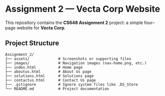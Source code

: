 # Assignment 2 — Vecta Corp Website

This repository contains the **CS648 Assignment 2** project: a simple four–page website for **Vecta Corp**.

## Project Structure

```
Assignment_2/
├── assets/             # Screenshots or supporting files
├── images/             # Navigation images (nav-home.png, etc.)
├── index.html          # Home page
├── aboutus.html        # About Us page
├── solutions.html      # Solutions page
├── contactus.html      # Contact Us page
├── .gitignore          # Ignore system files like .DS_Store
└── README.md           # Project documentation
```
